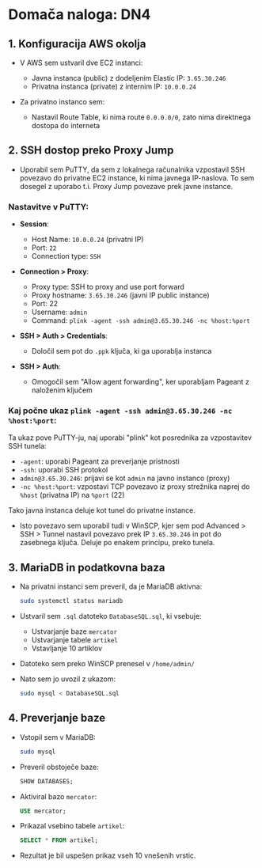 # Domača naloga: DN4

## 1. Konfiguracija AWS okolja

- V AWS sem ustvaril dve EC2 instanci:
  - Javna instanca (public) z dodeljenim Elastic IP: `3.65.30.246`
  - Privatna instanca (private) z internim IP: `10.0.0.24`

- Za privatno instanco sem:
  - Nastavil Route Table, ki nima route `0.0.0.0/0`, zato nima direktnega dostopa do interneta

## 2. SSH dostop preko Proxy Jump

- Uporabil sem PuTTY, da sem z lokalnega računalnika vzpostavil SSH povezavo do privatne EC2 instance, ki nima javnega IP-naslova. To sem dosegel z uporabo t.i. Proxy Jump povezave prek javne instance.

### Nastavitve v PuTTY:

- **Session**:
  - Host Name: `10.0.0.24` (privatni IP)
  - Port: `22`
  - Connection type: `SSH`

- **Connection > Proxy**:
  - Proxy type: SSH to proxy and use port forward
  - Proxy hostname: `3.65.30.246` (javni IP public instance)
  - Port: 22
  - Username: `admin`
  - Command: `plink -agent -ssh admin@3.65.30.246 -nc %host:%port`

- **SSH > Auth > Credentials**:
  - Določil sem pot do `.ppk` ključa, ki ga uporablja instanca

- **SSH > Auth**:
  - Omogočil sem "Allow agent forwarding", ker uporabljam Pageant z naloženim ključem

### Kaj počne ukaz `plink -agent -ssh admin@3.65.30.246 -nc %host:%port`:

Ta ukaz pove PuTTY-ju, naj uporabi "plink" kot posrednika za vzpostavitev SSH tunela:

- `-agent`: uporabi Pageant za preverjanje pristnosti
- `-ssh`: uporabi SSH protokol
- `admin@3.65.30.246`: prijavi se kot `admin` na javno instanco (proxy)
- `-nc %host:%port`: vzpostavi TCP povezavo iz proxy strežnika naprej do `%host` (privatna IP) na `%port` (22)

Tako javna instanca deluje kot tunel do privatne instance.

- Isto povezavo sem uporabil tudi v WinSCP, kjer sem pod Advanced > SSH > Tunnel nastavil povezavo prek IP `3.65.30.246` in pot do zasebnega ključa. Deluje po enakem principu, preko tunela.


## 3. MariaDB in podatkovna baza

- Na privatni instanci sem preveril, da je MariaDB aktivna:
  ```bash
  sudo systemctl status mariadb
  ```

- Ustvaril sem `.sql` datoteko `DatabaseSQL.sql`, ki vsebuje:
  - Ustvarjanje baze `mercator`
  - Ustvarjanje tabele `artikel`
  - Vstavljanje 10 artiklov

- Datoteko sem preko WinSCP prenesel v `/home/admin/`

- Nato sem jo uvozil z ukazom:
  ```bash
  sudo mysql < DatabaseSQL.sql
  ```

## 4. Preverjanje baze

- Vstopil sem v MariaDB:
  ```bash
  sudo mysql
  ```

- Preveril obstoječe baze:
  ```sql
  SHOW DATABASES;
  ```

- Aktiviral bazo `mercator`:
  ```sql
  USE mercator;
  ```

- Prikazal vsebino tabele `artikel`:
  ```sql
  SELECT * FROM artikel;
  ```

- Rezultat je bil uspešen prikaz vseh 10 vnešenih vrstic.

